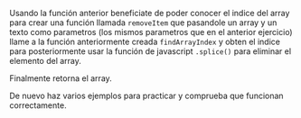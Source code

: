 Usando la función anterior beneficiate de poder conocer el indice del array para crear una función llamada `removeItem` que pasandole un array y un texto como parametros (los mismos parametros que en el anterior ejercicio) llame a la función anteriormente creada ``findArrayIndex`` y obten el indice para posteriormente usar la función de javascript ``.splice()`` para eliminar el elemento del array. 

Finalmente retorna el array.

De nuevo haz varios ejemplos para practicar y comprueba que funcionan correctamente.